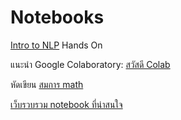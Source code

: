 # Notebooks

[Intro to NLP](https://colab.research.google.com/drive/1RY-JGGLWZPno6cL-8hGoPamx5yJsTatK) Hands On

แนะนำ Google Colaboratory: [สวัสดี Colab](https://colab.research.google.com/drive/1d2Tv-HgupngWDGKFHE9zYTPLBff-oX7F)

หัดเขียน [สมการ math](https://colab.research.google.com/drive/1KUaflYOOAi2Hot1PdDjaZ-FiUpNAi3kl)

[เว็บรวบรวม notebook ที่น่าสนใจ](https://github.com/jupyter/jupyter/wiki/A-gallery-of-interesting-Jupyter-Notebooks)
